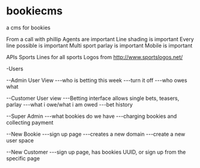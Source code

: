 # bookiecms
a cms for bookies


From a call with phillip
Agents are important 
Line shading is important
Every line possible is important
Multi sport parlay is important
Mobile is important 

APIs
Sports Lines for all sports
Logos from http://www.sportslogos.net/

-Users

--Admin User View
---who is betting this week
---turn it off
---who owes what

--Customer User view
---Betting interface allows single bets, teasers, parlay
---what i owe/what i am owed
---bet history

--Super Admin
---what bookies do we have
---charging bookies and collecting payment

--New Bookie
---sign up page
---creates a new domain
---create a new user space

--New Customer
---sign up page, has bookies UUID, or sign up from the specific page





